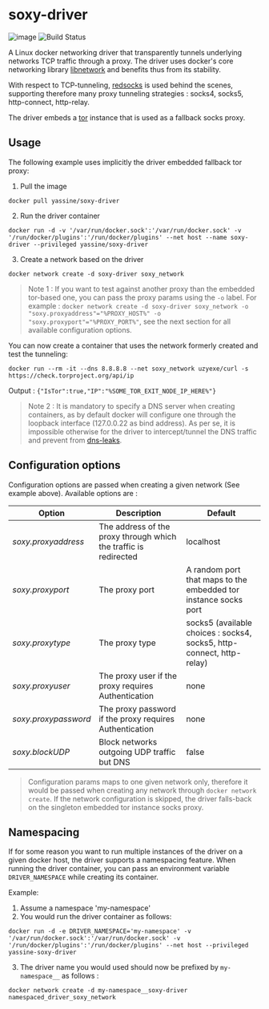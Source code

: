 # soxy-driver
![image](https://goreportcard.com/badge/github.com/yassine/soxy-driver)
![Build Status](https://www.travis-ci.org/yassine/soxy-driver.svg?branch=dev)

A Linux docker networking driver that transparently tunnels underlying networks TCP traffic through a proxy. 
The driver uses docker's core networking library [libnetwork](https://github.com/docker/libnetwork) and benefits thus from its stability.

With respect to TCP-tunneling, [redsocks](https://github.com/darkk/redsocks/) is used behind the scenes, supporting therefore many proxy tunneling strategies : socks4, socks5, http-connect, http-relay.

The driver embeds a [tor](https://www.torproject.org) instance that is used as a fallback socks proxy.

## Usage

The following example uses implicitly the driver embedded fallback tor proxy:

1) Pull the image

`docker pull yassine/soxy-driver`

2) Run the driver container

`docker run -d -v '/var/run/docker.sock':'/var/run/docker.sock' -v '/run/docker/plugins':'/run/docker/plugins' --net host --name soxy-driver --privileged yassine/soxy-driver`

3) Create a network based on the driver

`docker network create -d soxy-driver soxy_network`

> Note 1 : If you want to test against another proxy than the embedded tor-based one, you can pass the proxy params using
the `-o` label. For example : `docker network create -d soxy-driver soxy_network -o "soxy.proxyaddress"="%PROXY_HOST%" -o "soxy.proxyport"="%PROXY_PORT%"`, see the next section for all available
configuration options.

You can now create a container that uses the network formerly created and test the tunneling:
 
`docker run --rm -it --dns 8.8.8.8 --net soxy_network uzyexe/curl -s https://check.torproject.org/api/ip`

Output : `{"IsTor":true,"IP":"%SOME_TOR_EXIT_NODE_IP_HERE%"}`

> Note 2 : It is mandatory to specify a DNS server when creating containers, as by default docker will configure one through
the loopback interface (127.0.0.22 as bind address). As per se, it is impossible otherwise for the driver to intercept/tunnel the 
DNS traffic and prevent from  [dns-leaks](https://en.wikipedia.org/wiki/DNS_leak).

## Configuration options
Configuration options are passed when creating a given network (See example above). Available options are :

Option | Description | Default
--- | --- | ---
*soxy.proxyaddress* | The address of the proxy through which the traffic is redirected | localhost
*soxy.proxyport* | The proxy port | A random port that maps to the embedded tor instance socks port
*soxy.proxytype* | The proxy type | socks5 (available choices : socks4, socks5, http-connect, http-relay)
*soxy.proxyuser* | The proxy user if the proxy requires Authentication | none
*soxy.proxypassword* | The proxy password if the proxy requires Authentication | none
*soxy.blockUDP* | Block networks outgoing UDP traffic but DNS | false

> Configuration params maps to one given network only, therefore it would be passed when creating any network through `docker network create`. 
If the network configuration is skipped, the driver falls-back on the singleton embedded tor instance socks proxy. 

## Namespacing
If for some reason you want to run multiple instances of the driver on a given docker host, the driver supports a namespacing
feature. When running the driver container, you can pass an environment variable `DRIVER_NAMESPACE` while creating its container.

Example:

1) Assume a namespace 'my-namespace'
2) You would run the driver container as follows:

`docker run -d -e DRIVER_NAMESPACE='my-namespace' -v '/var/run/docker.sock':'/var/run/docker.sock' -v '/run/docker/plugins':'/run/docker/plugins' --net host --privileged yassine-soxy-driver`

3) The driver name you would used should now be prefixed by `my-namespace__` as follows :

`docker network create -d my-namespace__soxy-driver namespaced_driver_soxy_network`
